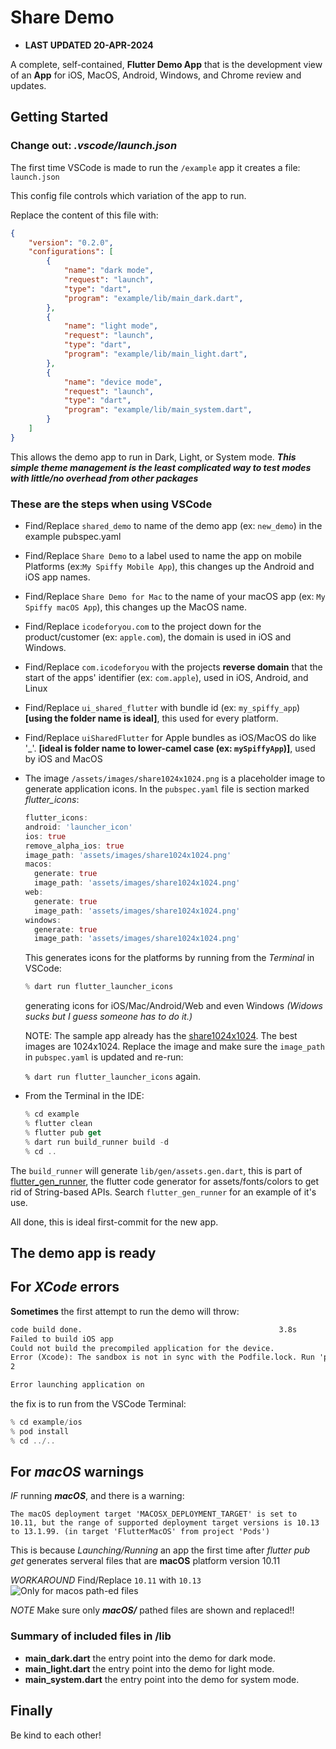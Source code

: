 # Share Demo

- **LAST UPDATED 20-APR-2024**

A complete, self-contained, **Flutter Demo App** that is the development view of an **App** for iOS, MacOS, Android, Windows, and Chrome review and updates.

## Getting Started

### Change out: *.vscode/launch.json*

The first time VSCode is made to run the ```/example``` app it creates a file: ```launch.json```

This config file controls which variation of the app to run.

Replace the content of this file with:

```json
{
    "version": "0.2.0",
    "configurations": [
        {
            "name": "dark mode",
            "request": "launch",
            "type": "dart",
            "program": "example/lib/main_dark.dart",
        },
        {
            "name": "light mode",
            "request": "launch",
            "type": "dart",
            "program": "example/lib/main_light.dart",
        },
        {
            "name": "device mode",
            "request": "launch",
            "type": "dart",
            "program": "example/lib/main_system.dart",
        }
    ]
}
```

This allows the demo app to run in Dark, Light, or System mode. ***This simple theme management is the least complicated way to test modes with little/no overhead from other packages***

### These are the steps when using VSCode

- Find/Replace `shared_demo` to name of the demo app (ex: `new_demo`) in the example pubspec.yaml
- Find/Replace `Share Demo` to a label used to name the app on mobile Platforms (ex:`My Spiffy Mobile App`), this changes up the Android and iOS app names.
- Find/Replace `Share Demo for Mac` to the name of your macOS app (ex: `My Spiffy macOS App`), this changes up the MacOS name.
- Find/Replace `icodeforyou.com` to the project down for the product/customer (ex: `apple.com`), the domain is used in iOS and Windows.
- Find/Replace `com.icodeforyou` with the projects **reverse domain** that the start of the apps' identifier (ex: `com.apple`), used in iOS, Android, and Linux
- Find/Replace `ui_shared_flutter` with bundle id (ex: `my_spiffy_app`) **[using the folder name is ideal]**, this used for every platform.
- Find/Replace `uiSharedFlutter` for Apple bundles as iOS/MacOS do like '_'. **[ideal is folder name to lower-camel case (ex: `mySpiffyApp`)]**, used by iOS and MacOS

- The image `/assets/images/share1024x1024.png` is a placeholder image to generate application icons. In the `pubspec.yaml` file is section marked *flutter_icons*:

  ```dart
  flutter_icons:
  android: 'launcher_icon'
  ios: true
  remove_alpha_ios: true
  image_path: 'assets/images/share1024x1024.png'
  macos:
    generate: true
    image_path: 'assets/images/share1024x1024.png'
  web:
    generate: true
    image_path: 'assets/images/share1024x1024.png'
  windows:
    generate: true
    image_path: 'assets/images/share1024x1024.png'

  ```

  This generates icons for the platforms by running from the *Terminal* in VSCode:

  ```dart
  % dart run flutter_launcher_icons
  ```

  generating icons for iOS/Mac/Android/Web and even Windows *(Widows sucks but I guess someone has to do it.)*

  NOTE: The sample app already has the [share1024x1024](assets/images/share1024x1024.png). The best images are 1024x1024. Replace the image and make sure the `image_path` in `pubspec.yaml` is updated and re-run:

  `% dart run flutter_launcher_icons` again.

- From the Terminal in the IDE:

  ```dart
  % cd example
  % flutter clean
  % flutter pub get
  % dart run build_runner build -d
  % cd ..
  ```

The `build_runner` will generate `lib/gen/assets.gen.dart`, this is part of [flutter_gen_runner](https://pub.dev/packages/flutter_gen_runner), the flutter code generator for assets/fonts/colors to get rid of String-based APIs. Search `flutter_gen_runner` for an example of it's use.

All done, this is ideal first-commit for the new app.

## The demo app is ready

## For ***XCode*** errors

**Sometimes** the first attempt to run the demo will throw:

```md
code build done.                                            3.8s
Failed to build iOS app
Could not build the precompiled application for the device.
Error (Xcode): The sandbox is not in sync with the Podfile.lock. Run 'pod install' or update your CocoaPods installation.
2

Error launching application on 
```

the fix is to run from the VSCode Terminal:

```dart
% cd example/ios
% pod install
% cd ../..
```

## For ***macOS*** warnings

*IF* running ***macOS***, and there is a warning:

`The macOS deployment target 'MACOSX_DEPLOYMENT_TARGET' is set to 10.11, but the range of supported deployment target versions is 10.13 to 13.1.99. (in target 'FlutterMacOS' from project 'Pods')`

This is because *Launching/Running* an app the first time after *flutter pub get* generates serveral files that are **macOS** platform version 10.11

*WORKAROUND* Find/Replace `10.11` with `10.13` ![Only for macos path-ed files](/README/mac_os_deployment_target_workaround.png)

*NOTE* Make sure only ***macOS/*** pathed files are shown and replaced!!

### Summary of included files in /lib

- **main_dark.dart** the entry point into the demo for dark mode.
- **main_light.dart** the entry point into the demo for light mode.
- **main_system.dart** the entry point into the demo for system mode.

## Finally

Be kind to each other!
